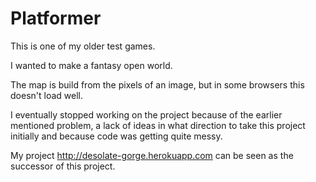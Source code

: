 
# Platformer

This is one of my older test games.

I wanted to make a fantasy open world.

The map is build from the pixels of an image, but in some browsers this doesn't load well.

I eventually stopped working on the project because of the earlier mentioned problem, a lack of ideas in what direction to take this project initially and because code was getting quite messy.

My project http://desolate-gorge.herokuapp.com can be seen as the successor of this project.
